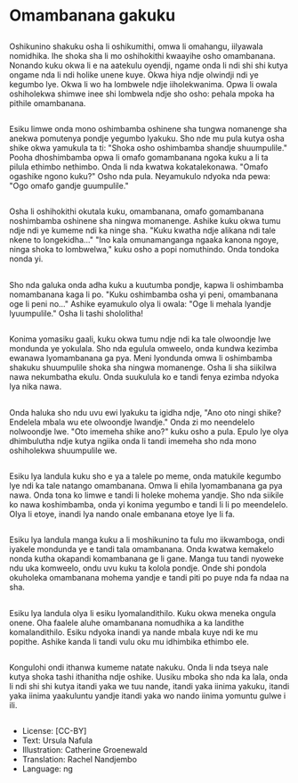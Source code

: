 # Omambanana gakuku

##
Oshikunino shakuku osha li oshikumithi, omwa li omahangu, iilyawala nomidhika. Ihe shoka sha li mo oshihokithi kwaayihe osho omambanana. Nonando kuku okwa li e na aatekulu oyendji, ngame onda li ndi shi shi kutya ongame nda li ndi holike unene kuye. Okwa hiya ndje olwindji ndi ye kegumbo lye. Okwa li wo ha lombwele ndje iiholekwanima. Opwa li owala oshiholekwa shimwe inee shi lombwela ndje sho osho: pehala mpoka ha pithile omambanana.

##
Esiku limwe onda mono oshimbamba oshinene sha tungwa nomanenge sha anekwa pomutenya pondje yegumbo lyakuku. Sho nde mu pula kutya osha shike okwa yamukula ta ti: "Shoka osho oshimbamba shandje shuumpulile." Pooha dhoshimbamba opwa li omafo gomambanana ngoka kuku a li ta pilula ethimbo nethimbo. Onda li nda kwatwa kokatalekonawa. "Omafo ogashike ngono kuku?" Osho nda pula. Neyamukulo ndyoka nda pewa: "Ogo omafo gandje guumpulile."

##
Osha li oshihokithi okutala kuku, omambanana, omafo gomambanana noshimbamba oshinene sha ningwa momanenge. Ashike kuku okwa tumu ndje ndi ye kumeme ndi ka ninge sha. "Kuku kwatha ndje alikana ndi tale nkene to longekidha..." "Ino kala omunamanganga ngaaka kanona ngoye, ninga shoka to lombwelwa," kuku osho a popi nomuthindo. Onda tondoka nonda yi.

##
Sho nda galuka onda adha kuku a kuutumba pondje, kapwa li oshimbamba nomambanana kaga li po. "Kuku oshimbamba osha yi peni, omambanana oge li peni no..." Ashike eyamukulo olya li owala: "Oge li mehala lyandje lyuumpulile." Osha li tashi shololitha!

##
Konima yomasiku gaali, kuku okwa tumu ndje ndi ka tale olwoondje lwe mondunda ye yokulala. Sho nda egulula omweelo, onda kundwa kezimba ewanawa lyomambanana ga pya. Meni lyondunda omwa li oshimbamba shakuku shuumpulile shoka sha ningwa momanenge. Osha li sha siikilwa nawa nekumbatha ekulu. Onda suukulula ko e tandi fenya ezimba ndyoka lya nika nawa.

##
Onda haluka sho ndu uvu ewi lyakuku ta igidha ndje, "Ano oto ningi shike? Endelela mbala wu ete olwoondje lwandje." Onda zi mo neendelelo nolwoondje lwe. "Oto imemeha shike ano?" kuku osho a pula. Epulo lye olya dhimbulutha ndje kutya ngiika onda li tandi imemeha sho nda mono oshiholekwa shuumpulile we.

##
Esiku lya landula kuku sho e ya a talele po meme, onda matukile kegumbo lye ndi ka tale natango omambanana. Omwa li ehila lyomambanana ga pya nawa. Onda tona ko limwe e tandi li holeke mohema yandje. Sho nda siikile ko nawa koshimbamba, onda yi konima yegumbo e tandi li li po meendelelo. Olya li etoye, inandi lya nando onale embanana etoye lye li fa.

##
Esiku lya landula manga kuku a li moshikunino ta fulu mo iikwamboga, ondi iyakele mondunda ye e tandi tala omambanana. Onda kwatwa kemakelo nonda kutha okapandi komambanana ge li gane. Manga tuu tandi nyoweke ndu uka komweelo, ondu uvu kuku ta kolola pondje. Onde shi pondola okuholeka omambanana mohema yandje e tandi piti po puye nda fa ndaa na sha.

##
Esiku lya landula olya li esiku lyomalandithilo. Kuku okwa meneka ongula onene. Oha faalele aluhe omambanana nomudhika a ka landithe komalandithilo. Esiku ndyoka inandi ya nande mbala kuye ndi ke mu popithe. Ashike kanda li tandi vulu oku mu idhimbika ethimbo ele.

##
Kongulohi ondi ithanwa kumeme natate nakuku. Onda li nda tseya nale kutya shoka tashi ithanitha ndje oshike. Uusiku mboka sho nda ka lala, onda li ndi shi shi kutya itandi yaka we tuu nande, itandi yaka iinima yakuku, itandi yaka iinima yaakuluntu yandje itandi yaka wo nando iinima yomuntu gulwe i ili.

##
* License: [CC-BY]
* Text: Ursula Nafula
* Illustration: Catherine Groenewald
* Translation: Rachel Nandjembo
* Language: ng
